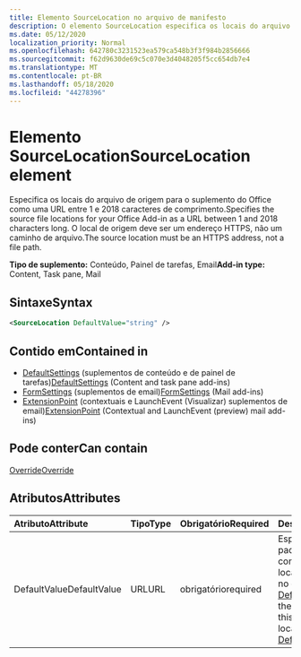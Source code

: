 ```yaml
---
title: Elemento SourceLocation no arquivo de manifesto
description: O elemento SourceLocation especifica os locais do arquivo de origem para o suplemento do Office.
ms.date: 05/12/2020
localization_priority: Normal
ms.openlocfilehash: 642780c3231523ea579ca548b3f3f984b2856666
ms.sourcegitcommit: f62d9630de69c5c070e3d4048205f5cc654db7e4
ms.translationtype: MT
ms.contentlocale: pt-BR
ms.lasthandoff: 05/18/2020
ms.locfileid: "44278396"
---
```

# <a name="sourcelocation-element"></a><span data-ttu-id="8ff7a-103">Elemento SourceLocation</span><span class="sxs-lookup"><span data-stu-id="8ff7a-103">SourceLocation element</span></span>

<span data-ttu-id="8ff7a-104">Especifica os locais do arquivo de origem para o suplemento do Office como uma URL entre 1 e 2018 caracteres de comprimento.</span><span class="sxs-lookup"><span data-stu-id="8ff7a-104">Specifies the source file locations for your Office Add-in as a URL between 1 and 2018 characters long.</span></span> <span data-ttu-id="8ff7a-105">O local de origem deve ser um endereço HTTPS, não um caminho de arquivo.</span><span class="sxs-lookup"><span data-stu-id="8ff7a-105">The source location must be an HTTPS address, not a file path.</span></span>

<span data-ttu-id="8ff7a-106">**Tipo de suplemento:** Conteúdo, Painel de tarefas, Email</span><span class="sxs-lookup"><span data-stu-id="8ff7a-106">**Add-in type:** Content, Task pane, Mail</span></span>

## <a name="syntax"></a><span data-ttu-id="8ff7a-107">Sintaxe</span><span class="sxs-lookup"><span data-stu-id="8ff7a-107">Syntax</span></span>

```XML
<SourceLocation DefaultValue="string" />
```

## <a name="contained-in"></a><span data-ttu-id="8ff7a-108">Contido em</span><span class="sxs-lookup"><span data-stu-id="8ff7a-108">Contained in</span></span>

- <span data-ttu-id="8ff7a-109">[DefaultSettings](defaultsettings.md) (suplementos de conteúdo e de painel de tarefas)</span><span class="sxs-lookup"><span data-stu-id="8ff7a-109">[DefaultSettings](defaultsettings.md) (Content and task pane add-ins)</span></span>
- <span data-ttu-id="8ff7a-110">[FormSettings](formsettings.md) (suplementos de email)</span><span class="sxs-lookup"><span data-stu-id="8ff7a-110">[FormSettings](formsettings.md) (Mail add-ins)</span></span>
- <span data-ttu-id="8ff7a-111">[ExtensionPoint](extensionpoint.md) (contextuais e LaunchEvent (Visualizar) suplementos de email)</span><span class="sxs-lookup"><span data-stu-id="8ff7a-111">[ExtensionPoint](extensionpoint.md) (Contextual and LaunchEvent (preview) mail add-ins)</span></span>

## <a name="can-contain"></a><span data-ttu-id="8ff7a-112">Pode conter</span><span class="sxs-lookup"><span data-stu-id="8ff7a-112">Can contain</span></span>

[<span data-ttu-id="8ff7a-113">Override</span><span class="sxs-lookup"><span data-stu-id="8ff7a-113">Override</span></span>](override.md)

## <a name="attributes"></a><span data-ttu-id="8ff7a-114">Atributos</span><span class="sxs-lookup"><span data-stu-id="8ff7a-114">Attributes</span></span>

|<span data-ttu-id="8ff7a-115">**Atributo**</span><span class="sxs-lookup"><span data-stu-id="8ff7a-115">**Attribute**</span></span>|<span data-ttu-id="8ff7a-116">**Tipo**</span><span class="sxs-lookup"><span data-stu-id="8ff7a-116">**Type**</span></span>|<span data-ttu-id="8ff7a-117">**Obrigatório**</span><span class="sxs-lookup"><span data-stu-id="8ff7a-117">**Required**</span></span>|<span data-ttu-id="8ff7a-118">**Descrição**</span><span class="sxs-lookup"><span data-stu-id="8ff7a-118">**Description**</span></span>|
|:-----|:-----|:-----|:-----|
|<span data-ttu-id="8ff7a-119">DefaultValue</span><span class="sxs-lookup"><span data-stu-id="8ff7a-119">DefaultValue</span></span>|<span data-ttu-id="8ff7a-120">URL</span><span class="sxs-lookup"><span data-stu-id="8ff7a-120">URL</span></span>|<span data-ttu-id="8ff7a-121">obrigatório</span><span class="sxs-lookup"><span data-stu-id="8ff7a-121">required</span></span>|<span data-ttu-id="8ff7a-122">Especifica o valor padrão para essa configuração para a localidade especificada no elemento [DefaultLocale](defaultlocale.md).</span><span class="sxs-lookup"><span data-stu-id="8ff7a-122">Specifies the default value for this setting for the locale specified in the [DefaultLocale](defaultlocale.md) element.</span></span>|
